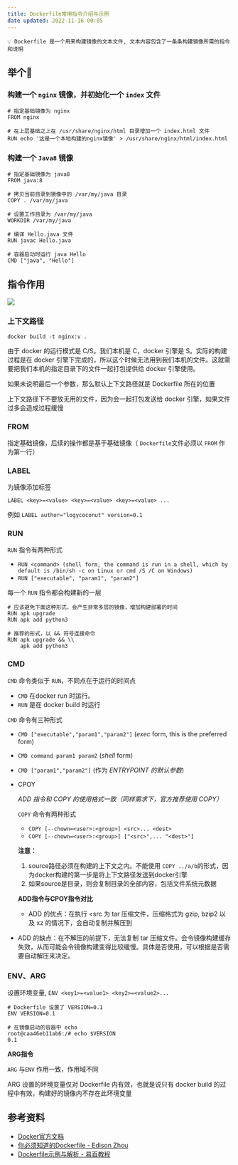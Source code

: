 ```yaml
---
title: Dockerfile常用指令介绍与示例
date updated: 2022-11-16 00:05
---
```


```
💡 Dockerfile 是一个用来构建镜像的文本文件, 文本内容包含了一条条构建镜像所需的指令和说明
```

## 举个🌰

### 构建一个 `nginx` 镜像，并初始化一个 `index` 文件

```docker
# 指定基础镜像为 nginx
FROM nginx

# 在上层基础之上在 /usr/share/nginx/html 目录增加一个 index.html 文件
RUN echo '这是一个本地构建的nginx镜像' > /usr/share/nginx/html/index.html
```

### 构建一个 `Java8` 镜像

```docker
# 指定基础镜像为 java8
FROM java:8

# 拷贝当前目录到镜像中的 /var/my/java 目录
COPY . /var/my/java  

# 设置工作目录为 /var/my/java
WORKDIR /var/my/java  

# 编译 Hello.java 文件
RUN javac Hello.java

# 容器启动时运行 java Hello
CMD ["java", "Hello"]
```

## 指令作用

![](https://knowledge-img-1304942245.cos.ap-shanghai.myqcloud.com/20221116000420.png)

### 上下文路径

`docker build -t nginx:v .`

由于 docker 的运行模式是 C/S。我们本机是 C，docker 引擎是 S。实际的构建过程是在 docker 引擎下完成的，所以这个时候无法用到我们本机的文件。这就需要把我们本机的指定目录下的文件一起打包提供给 docker 引擎使用。

如果未说明最后一个参数，那么默认上下文路径就是 Dockerfile 所在的位置

上下文路径下不要放无用的文件，因为会一起打包发送给 docker 引擎，如果文件过多会造成过程缓慢

### FROM

指定基础镜像，后续的操作都是基于基础镜像（ `Dockerfile`文件必须以 `FROM` 作为第一行）

### LABEL

为镜像添加标签

`LABEL <key>=<value> <key>=<value> <key>=<value> ...`

例如 `LABEL author="logycoconut" version=0.1`

### RUN

`RUN` 指令有两种形式

- `RUN <command> (shell form, the command is run in a shell, which by default is /bin/sh -c on Linux or cmd /S /C on Windows)`
- `RUN ["executable", "param1", "param2"]`

每一个 `RUN` 指令都会构建新的一层

```docker
# 应该避免下面这种形式，会产生非常多层的镜像，增加构建部署的时间
RUN apk upgrade
RUN apk add python3

# 推荐的形式，以 && 符号连接命令
RUN apk upgrade && \\
    apk add python3
```

### CMD

`CMD` 命令类似于 `RUN`，不同点在于运行的时间点

- `CMD` 在docker run 时运行。
- `RUN` 是在 docker build 时运行

`CMD` 命令有三种形式

- `CMD ["executable","param1","param2"]` (_exec_ form, this is the preferred form)

- `CMD command param1 param2` (_shell_ form)

- `CMD ["param1","param2"]` (作为 _ENTRYPOINT 的默认参数_)

- CPOY

  _ADD 指令和 COPY 的使用格式一致（同样需求下，官方推荐使用 COPY）_

  `COPY` 命令有两种形式

  - `COPY [--chown=<user>:<group>] <src>... <dest>`
  - `COPY [--chown=<user>:<group>] ["<src>",... "<dest>"]`

  **注意：**

  1. source路径必须在构建的上下文之内。不能使用 `COPY ../a/b`的形式，因为docker构建的第一步是将上下文路径发送到docker引擎
  2. 如果source是目录，则会复制目录的全部内容，包括文件系统元数据

  **ADD指令与CPOY指令对比**

  - ADD 的优点：在执行 <src 为 tar 压缩文件，压缩格式为 gzip, bzip2 以及 xz 的情况下，会自动复制并解压到 <dest>

- ADD 的缺点：在不解压的前提下，无法复制 tar 压缩文件。会令镜像构建缓存失效，从而可能会令镜像构建变得比较缓慢。具体是否使用，可以根据是否需要自动解压来决定。

### ENV、ARG

设置环境变量, `ENV <key1>=<value1> <key2>=<value2>...`

```docker
# Dockerfile 设置了 VERSION=0.1
ENV VERSION=0.1

# 在镜像启动的容器中 echo
root@caa46eb11ab6:/# echo $VERSION
0.1
```

**ARG指令**

`ARG` 与`ENV` 作用一致，作用域不同

ARG 设置的环境变量仅对 Dockerfile 内有效，也就是说只有 docker build 的过程中有效，构建好的镜像内不存在此环境变量

## 参考资料

- [Docker官方文档](https://docs.docker.com/engine/reference/builder/#environment-replacement)
- [你必须知道的Dockerfile - Edison Zhou](https://www.cnblogs.com/edisonchou/p/dockerfile_inside_introduction.html)
- [Dockerfile示例与解析 - 易百教程](https://www.yiibai.com/docker/docker-dockerfile.html)
